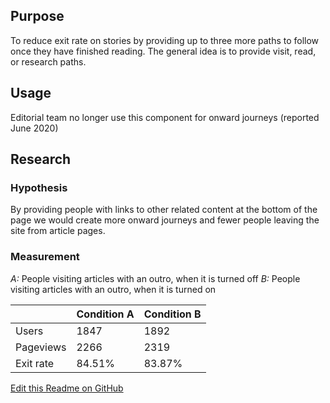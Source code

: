 ## Purpose
To reduce exit rate on stories by providing up to three more paths to follow
once they have finished reading. The general idea is to provide visit, read,
or research paths.

## Usage
Editorial team no longer use this component for onward journeys (reported June 2020)

## Research

### Hypothesis
​​By providing people with links to other related content at the bottom of the
page we would create more onward journeys and fewer people leaving the site
from article pages.

### Measurement
_A:_ People visiting articles with an outro, when it is turned off
_B:_ People visiting articles with an outro, when it is turned on

|           | Condition A | Condition B |
|-----------|-------------|-------------|
| Users     | 1847        | 1892        |
| Pageviews | 2266        | 2319        |
| Exit rate | 84.51%      | 83.87%      |


[Edit this Readme on GitHub](https://github.com/wellcomecollection/wellcomecollection.org/edit/main/content/webapp/components/Outro/README.md)
